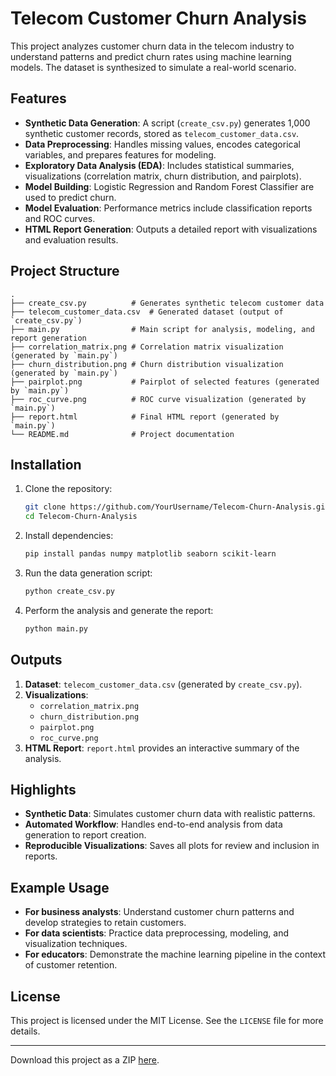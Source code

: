 
# Telecom Customer Churn Analysis

This project analyzes customer churn data in the telecom industry to understand patterns and predict churn rates using machine learning models. The dataset is synthesized to simulate a real-world scenario.

## Features

- **Synthetic Data Generation**: A script (`create_csv.py`) generates 1,000 synthetic customer records, stored as `telecom_customer_data.csv`.
- **Data Preprocessing**: Handles missing values, encodes categorical variables, and prepares features for modeling.
- **Exploratory Data Analysis (EDA)**: Includes statistical summaries, visualizations (correlation matrix, churn distribution, and pairplots).
- **Model Building**: Logistic Regression and Random Forest Classifier are used to predict churn.
- **Model Evaluation**: Performance metrics include classification reports and ROC curves.
- **HTML Report Generation**: Outputs a detailed report with visualizations and evaluation results.

## Project Structure

```
.
├── create_csv.py          # Generates synthetic telecom customer data
├── telecom_customer_data.csv  # Generated dataset (output of `create_csv.py`)
├── main.py                # Main script for analysis, modeling, and report generation
├── correlation_matrix.png # Correlation matrix visualization (generated by `main.py`)
├── churn_distribution.png # Churn distribution visualization (generated by `main.py`)
├── pairplot.png           # Pairplot of selected features (generated by `main.py`)
├── roc_curve.png          # ROC curve visualization (generated by `main.py`)
├── report.html            # Final HTML report (generated by `main.py`)
└── README.md              # Project documentation
```

## Installation

1. Clone the repository:
   ```bash
   git clone https://github.com/YourUsername/Telecom-Churn-Analysis.git
   cd Telecom-Churn-Analysis
   ```

2. Install dependencies:
   ```bash
   pip install pandas numpy matplotlib seaborn scikit-learn
   ```

3. Run the data generation script:
   ```bash
   python create_csv.py
   ```

4. Perform the analysis and generate the report:
   ```bash
   python main.py
   ```

## Outputs

1. **Dataset**: `telecom_customer_data.csv` (generated by `create_csv.py`).
2. **Visualizations**:
   - `correlation_matrix.png`
   - `churn_distribution.png`
   - `pairplot.png`
   - `roc_curve.png`
3. **HTML Report**: `report.html` provides an interactive summary of the analysis.

## Highlights

- **Synthetic Data**: Simulates customer churn data with realistic patterns.
- **Automated Workflow**: Handles end-to-end analysis from data generation to report creation.
- **Reproducible Visualizations**: Saves all plots for review and inclusion in reports.

## Example Usage

- **For business analysts**: Understand customer churn patterns and develop strategies to retain customers.
- **For data scientists**: Practice data preprocessing, modeling, and visualization techniques.
- **For educators**: Demonstrate the machine learning pipeline in the context of customer retention.

## License

This project is licensed under the MIT License. See the `LICENSE` file for more details.

---

Download this project as a ZIP [here](https://github.com/YourUsername/Telecom-Churn-Analysis/archive/refs/heads/main.zip).
